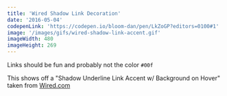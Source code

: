 ```yaml
---
title: 'Wired Shadow Link Decoration'
date: '2016-05-04'
codepenLink: 'https://codepen.io/bloom-dan/pen/LkZoGP?editors=0100#1'
image: '/images/gifs/wired-shadow-link-accent.gif'
imageWidth: 480
imageHeight: 269
---
```


Links should be fun and probably not the color `#00f`

This shows off a "Shadow Underline Link Accent w/ Background on Hover" taken from [Wired.com](https://wired.com)
